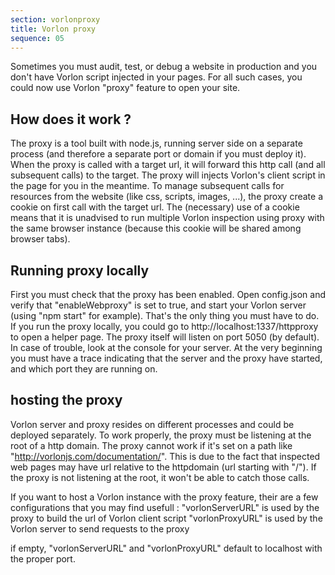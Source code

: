 ```yaml
---
section: vorlonproxy
title: Vorlon proxy
sequence: 05
---
```


Sometimes you must audit, test, or debug a website in production and you don't have Vorlon script injected in your pages. 
For all such cases, you could now use Vorlon "proxy" feature to open your site.

## How does it work ?

The proxy is a tool built with node.js, running server side on a separate process (and therefore a separate port or domain if you must deploy it). When the proxy is called with a target url, it will forward this http call (and all subsequent calls) to the target. The proxy will injects Vorlon's client script in the page for you in the meantime. To manage subsequent calls for resources from the website (like css, scripts, images, ...), the proxy create a cookie on first call with the target url. The (necessary) use of a cookie means that it is unadvised to run multiple Vorlon inspection using proxy with the same browser instance (because this cookie will be shared among browser tabs).

## Running proxy locally

First you must check that the proxy has been enabled. Open config.json and verify that "enableWebproxy" is set to true, and start your Vorlon server (using "npm start" for example). That's the only thing you must have to do. If you run the proxy locally, you could go to http://localhost:1337/httpproxy to open a helper page. The proxy itself will listen on port 5050 (by default). In case of trouble, look at the console for your server. At the very beginning you must have a trace indicating that the server and the proxy have started, and which port they are running on.

## hosting the proxy

Vorlon server and proxy resides on different processes and could be deployed separately. To work properly, the proxy must be listening at the root of a http domain. The proxy cannot work if it's set on a path like "http://vorlonjs.com/documentation/". This is due to the fact that inspected web pages may have url relative to the httpdomain (url starting with "/"). If the proxy is not listening at the root, it won't be able to catch those calls.

If you want to host a Vorlon instance with the proxy feature, their are a few configurations that you may find usefull :
"vorlonServerURL" is used by the proxy to build the url of Vorlon client script
"vorlonProxyURL" is used by the Vorlon server to send requests to the proxy

if empty, "vorlonServerURL" and "vorlonProxyURL" default to localhost with the proper port.